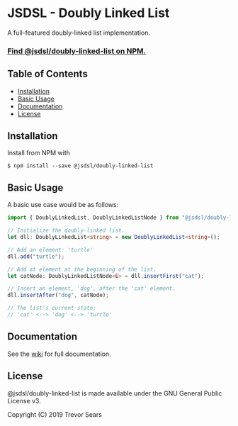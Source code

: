 # JSDSL - Doubly Linked List
A full-featured doubly-linked list implementation.

### [Find @jsdsl/doubly-linked-list on NPM.](https://www.npmjs.com/package/@jsdsl/doubly-linked-list)

## Table of Contents

 - [Installation](#installation)
 - [Basic Usage](#basic-usage)
 - [Documentation](#documentation)
 - [License](#license)

## Installation
Install from NPM with
```
$ npm install --save @jsdsl/doubly-linked-list
```

## Basic Usage
A basic use case would be as follows:
```typescript
import { DoublyLinkedList, DoublyLinkedListNode } from "@jsdsl/doubly-linked-list";

// Initialize the doubly-linked list.
let dll: DoublyLinkedList<string> = new DoublyLinkedList<string>();

// Add an element: 'turtle'
dll.add("turtle");

// Add at element at the beginning of the list.
let catNode: DoublyLinkedListNode<E> = dll.insertFirst("cat");

// Insert an element, 'dog', after the 'cat' element.
dll.insertAfter("dog", catNode);

// The list's current state:
// 'cat' <--> 'dog' <--> 'turtle'
```

## Documentation

See the [wiki](https://github.com/jsdsl/doubly-linked-list/wiki) for full documentation.

## License
@jsdsl/doubly-linked-list is made available under the GNU General Public License v3.

Copyright (C) 2019 Trevor Sears
